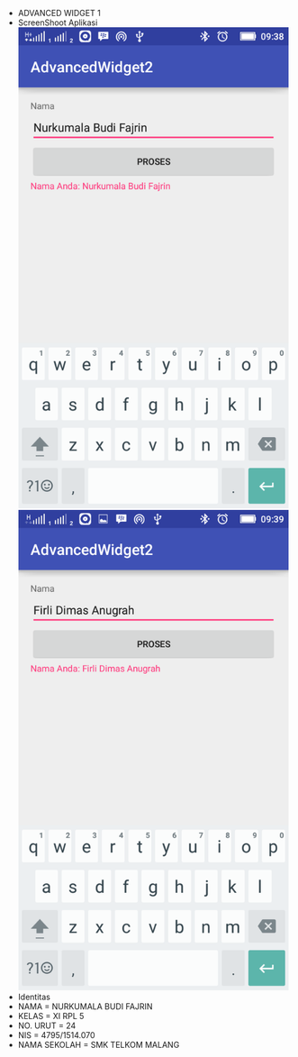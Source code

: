 * ADVANCED WIDGET 1
* ScreenShoot Aplikasi
![Screenshot_2016-10-09-09-38-59.png](https://github.com/nurkumalabudif/AdvancedWidget2/blob/master/Screenshot_2016-10-09-09-38-59.png)
![Screenshot_2016-10-09-09-39-26.png](https://github.com/nurkumalabudif/AdvancedWidget2/blob/master/Screenshot_2016-10-09-09-39-26.png)
* Identitas
* NAMA = NURKUMALA BUDI FAJRIN
* KELAS = XI RPL 5
* NO. URUT = 24
* NIS = 4795/1514.070
* NAMA SEKOLAH = SMK TELKOM MALANG
